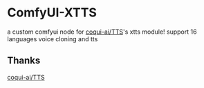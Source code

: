 # ComfyUI-XTTS
a custom comfyui node for [coqui-ai/TTS](https://github.com/coqui-ai/TTS.git)'s xtts module! support 16 languages voice cloning and tts

## Thanks
[coqui-ai/TTS](https://github.com/coqui-ai/TTS.git)
